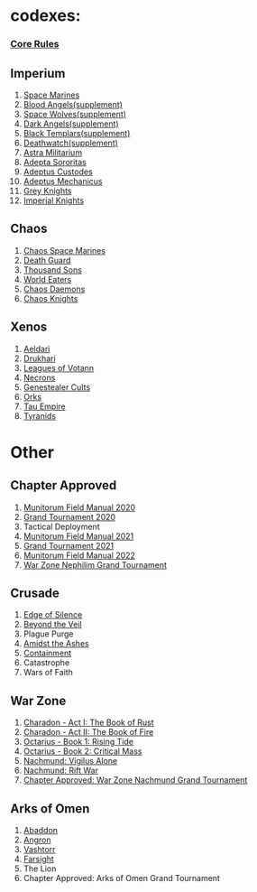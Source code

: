 # codexes:
### [Core Rules](Rulebook_9e.pdf)
## Imperium
1. [Space Marines](Imperium/compressed/Apedtus_Astartes_9e_Codex_OCR.pdf)
2. [Blood Angels(supplement)](Imperium/compressed/Blood_Angels_9e_photo.pdf)
3. [Space Wolves(supplement)](Imperium/compressed/Space_Wolves_9e_scan.pdf)
4. [Dark Angels(supplement)](Imperium/compressed/Dark_Angels_9e_scan_OCR.pdf)
5. [Black Templars(supplement)](Imperium/compressed/Black_Templars_9e_scan.pdf)
6. [Deathwatch(supplement)](Imperium/compressed/Deathwatch_9e_photo.pdf)
7. [Astra Militarium](Imperium/compressed/Astra_Militarum_9e_scan_OCR.pdf)
8. [Adepta Sororitas](Imperium/compressed/Adepta_Sororitas_9e_photo.pdf)
9. [Adeptus Custodes](Imperium/compressed/Adeptus_Custodes_9e_scan_OCR.pdf)
10. [Adeptus Mechanicus](Imperium/compressed/Adeptus_Mechanicus_9e_scan.pdf)
11. [Grey Knights](Imperium/compressed/Grey_Knights_9e_scan_OCR.pdf)
12. [Imperial Knights](Imperium/compressed/Imperial_Knights_9e_scan_OCR.pdf)
## Chaos
1. [Chaos Space Marines](Chaos/compressed/Chaos_Space_Marines_9e_scan_OCR.pdf)
2. [Death Guard](Chaos/compressed/Death_Guard_9e_scan.pdf)
3. [Thousand Sons](Chaos/compressed/Thousand_Sons_9e_scan_OCR.pdf)
4. [World Eaters](Chaos/compressed/World_Eaters_9e_photo.pdf)
5. [Chaos Daemons](Chaos/compressed/Chaos_Daemons_9e_scan_OCR.pdf)
6. [Chaos Knights](Chaos/compressed/Chaos_Knights_9e_scan_OCR.pdf)
## Xenos
1. [Aeldari](Xenos/compressed/Aeldari_9e_scan_OCR.pdf)
2. [Drukhari](Xenos/compressed/Drukhari_9e_scan.pdf)
3. [Leagues of Votann](Xenos/compressed/Leagues_of_votann_9e_scan.pdf)
4. [Necrons](Xenos/compressed/Necrons_9e_scan.pdf)
5. [Genestealer Cults](Xenos/compressed/Genestealer_Cults_9e_photo.pdf)
6. [Orks](Xenos/compressed/Orks_9e_scan.pdf)
7. [Tau Empire](Xenos/compressed/Tau_Empire_9e_scan_OCR.pdf)
8. [Tyranids](Xenos/compressed/Tyranids_9e_scan.pdf)
# Other
## Chapter Approved
1. [Munitorum Field Manual 2020](Chapter_Approved/compressed/Monitorum_Field_Manual_2020_9e.pdf)
2. [Grand Tournament 2020](Chapter_approved/compressed/Grand_Tournament_2020_9e.pdf)
3. Tactical Deployment
4. [Munitorum Field Manual 2021](Chapter_Approved/compressed/Munitorum_field_Manual_2021_9e_mk2.pdf)
5. [Grand Tournament 2021](Chapter_Approved/compressed/Grand_Tournament_2021_9e.pdf)
6. [Munitorum Field Manual 2022](Chapter_Approved/compressed/Munitorum_Field_Manual_2022_9e.pdf)
7. [War Zone Nephilim Grand Tournament](Chapter_Approved/compressed/c_a_war_zone_nephilim_gt.pdf)
## Crusade
1. [Edge of Silence](Crusade/compressed/Edge_of_Silence.pdf)
2. [Beyond the Veil](Crusade/compressed/Beyond_the_Veil.pdf)
3. Plague Purge
4. [Amidst the Ashes](Crusade/compressed/Amidst_the_Ashes.pdf)
5. [Containment](Crusade/compressed/Containment.pdf)
6. Catastrophe
7. Wars of Faith
## War Zone
1. [Charadon - Act I: The Book of Rust](War_Zone/compressed/charadon_1_the_book_of_rust.pdf)
2. [Charadon - Act II: The Book of Fire](War_Zone/compressed/charadon_2_the_book_of_fire.pdf)
3. [Octarius - Book 1: Rising Tide](War_Zone/compressed/octarius_1_rising_tide.pdf)
4. [Octarius - Book 2: Critical Mass](War_Zone/compressed/octarius_2_critical_mass.pdf)
5. [Nachmund: Vigilus Alone](War_Zone/compressed/nachmund_1_vigilus_alone.pdf)
6. [Nachmund: Rift War](War_Zone/compressed/nachmund_2_rift_war.pdf)
7. [Chapter Approved: War Zone Nachmund Grand Tournament](War_Zone/c_a_Nachmund_g_t.pdf)
## Arks of Omen
1. [Abaddon](Arks_of_Omen/compressed/Abaddon_photo.pdf)
2. [Angron](Arks_of_Omen/compressed/Angron.pdf)
3. [Vashtorr](Arks_of_Omen/compressed/Vashtorr.pdf)
4. [Farsight](Arks_of_Omen/compressed/Farsight(lore).pdf)
5. The Lion
6. Chapter Approved: Arks of Omen Grand Tournament